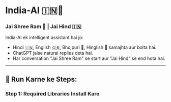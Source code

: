 # India-AI 🇮🇳🤖

### Jai Shree Ram 🙏 | Jai Hind 🇮🇳

India-AI ek intelligent assistant hai jo:
- Hindi 🇮🇳, English 🇬🇧, Bhojpuri 💬, Hinglish 🔁 samajhta aur bolta hai.
- ChatGPT jaise natural replies deta hai.
- Har conversation "Jai Shree Ram" se start aur "Jai Hind" se end hota hai.

---

## 🚀 Run Karne ke Steps:
### Step 1: Required Libraries Install Karo
